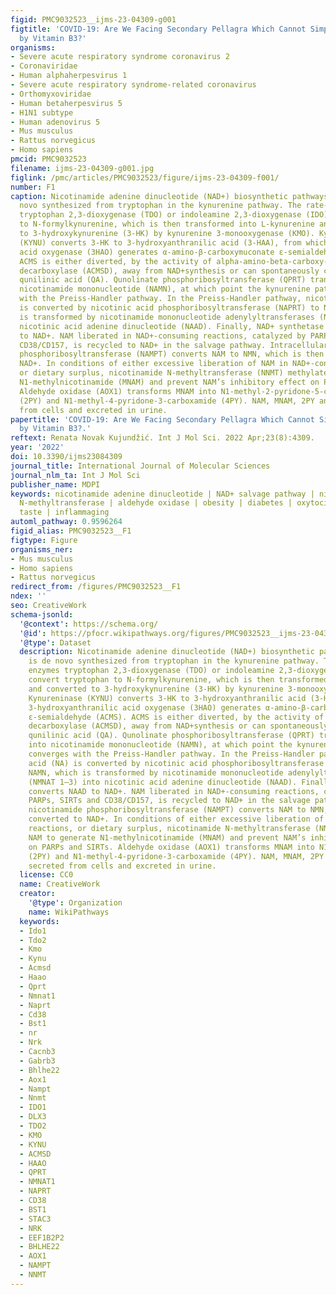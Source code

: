 ```yaml
---
figid: PMC9032523__ijms-23-04309-g001
figtitle: 'COVID-19: Are We Facing Secondary Pellagra Which Cannot Simply Be Cured
  by Vitamin B3?'
organisms:
- Severe acute respiratory syndrome coronavirus 2
- Coronaviridae
- Human alphaherpesvirus 1
- Severe acute respiratory syndrome-related coronavirus
- Orthomyxoviridae
- Human betaherpesvirus 5
- H1N1 subtype
- Human adenovirus 5
- Mus musculus
- Rattus norvegicus
- Homo sapiens
pmcid: PMC9032523
filename: ijms-23-04309-g001.jpg
figlink: /pmc/articles/PMC9032523/figure/ijms-23-04309-f001/
number: F1
caption: Nicotinamide adenine dinucleotide (NAD+) biosynthetic pathways. NAD+ is de
  novo synthesized from tryptophan in the kynurenine pathway. The rate-limiting enzymes
  tryptophan 2,3-dioxygenase (TDO) or indoleamine 2,3-dioxygenase (IDO) convert tryptophan
  to N-formylkynurenine, which is then transformed into L-kynurenine and converted
  to 3-hydroxykynurenine (3-HK) by kynurenine 3-monooxygenase (KMO). Kynureninase
  (KYNU) converts 3-HK to 3-hydroxyanthranilic acid (3-HAA), from which 3-hydroxyanthranilic
  acid oxygenase (3HAO) generates α-amino-β-carboxymuconate ε-semialdehyde (ACMS).
  ACMS is either diverted, by the activity of alpha-amino-beta-carboxy-muconatesemialdehyde
  decarboxylase (ACMSD), away from NAD+synthesis or can spontaneously convert into
  qunilinic acid (QA). Qunolinate phosphoribosyltransferase (QPRT) transforms QA into
  nicotinamide mononucleotide (NAMN), at which point the kynurenine pathway converges
  with the Preiss-Handler pathway. In the Preiss-Handler pathway, nicotinic acid (NA)
  is converted by nicotinic acid phosphoribosyltransferase (NAPRT) to NAMN, which
  is transformed by nicotinamide mononucleotide adenylyltransferases (NMNAT 1–3) into
  nicotinic acid adenine dinucleotide (NAAD). Finally, NAD+ synthetase converts NAAD
  to NAD+. NAM liberated in NAD+-consuming reactions, catalyzed by PARPs, SIRTs and
  CD38/CD157, is recycled to NAD+ in the salvage pathway. Intracellular nicotinamide
  phosphoribosyltransferase (NAMPT) converts NAM to NMN, which is then converted to
  NAD+. In conditions of either excessive liberation of NAM in NAD+-consuming reactions,
  or dietary surplus, nicotinamide N-methyltransferase (NNMT) methylates NAM to generate
  N1-methylnicotinamide (MNAM) and prevent NAM’s inhibitory effect on PARPs and SIRTs.
  Aldehyde oxidase (AOX1) transforms MNAM into N1-methyl-2-pyridone-5-carboxamide
  (2PY) and N1-methyl-4-pyridone-3-carboxamide (4PY). NAM, MNAM, 2PY and 4PY are secreted
  from cells and excreted in urine.
papertitle: 'COVID-19: Are We Facing Secondary Pellagra Which Cannot Simply Be Cured
  by Vitamin B3?.'
reftext: Renata Novak Kujundžić. Int J Mol Sci. 2022 Apr;23(8):4309.
year: '2022'
doi: 10.3390/ijms23084309
journal_title: International Journal of Molecular Sciences
journal_nlm_ta: Int J Mol Sci
publisher_name: MDPI
keywords: nicotinamide adenine dinucleotide | NAD+ salvage pathway | nicotinamide
  N-methyltransferase | aldehyde oxidase | obesity | diabetes | oxytocin | smell |
  taste | inflammaging
automl_pathway: 0.9596264
figid_alias: PMC9032523__F1
figtype: Figure
organisms_ner:
- Mus musculus
- Homo sapiens
- Rattus norvegicus
redirect_from: /figures/PMC9032523__F1
ndex: ''
seo: CreativeWork
schema-jsonld:
  '@context': https://schema.org/
  '@id': https://pfocr.wikipathways.org/figures/PMC9032523__ijms-23-04309-g001.html
  '@type': Dataset
  description: Nicotinamide adenine dinucleotide (NAD+) biosynthetic pathways. NAD+
    is de novo synthesized from tryptophan in the kynurenine pathway. The rate-limiting
    enzymes tryptophan 2,3-dioxygenase (TDO) or indoleamine 2,3-dioxygenase (IDO)
    convert tryptophan to N-formylkynurenine, which is then transformed into L-kynurenine
    and converted to 3-hydroxykynurenine (3-HK) by kynurenine 3-monooxygenase (KMO).
    Kynureninase (KYNU) converts 3-HK to 3-hydroxyanthranilic acid (3-HAA), from which
    3-hydroxyanthranilic acid oxygenase (3HAO) generates α-amino-β-carboxymuconate
    ε-semialdehyde (ACMS). ACMS is either diverted, by the activity of alpha-amino-beta-carboxy-muconatesemialdehyde
    decarboxylase (ACMSD), away from NAD+synthesis or can spontaneously convert into
    qunilinic acid (QA). Qunolinate phosphoribosyltransferase (QPRT) transforms QA
    into nicotinamide mononucleotide (NAMN), at which point the kynurenine pathway
    converges with the Preiss-Handler pathway. In the Preiss-Handler pathway, nicotinic
    acid (NA) is converted by nicotinic acid phosphoribosyltransferase (NAPRT) to
    NAMN, which is transformed by nicotinamide mononucleotide adenylyltransferases
    (NMNAT 1–3) into nicotinic acid adenine dinucleotide (NAAD). Finally, NAD+ synthetase
    converts NAAD to NAD+. NAM liberated in NAD+-consuming reactions, catalyzed by
    PARPs, SIRTs and CD38/CD157, is recycled to NAD+ in the salvage pathway. Intracellular
    nicotinamide phosphoribosyltransferase (NAMPT) converts NAM to NMN, which is then
    converted to NAD+. In conditions of either excessive liberation of NAM in NAD+-consuming
    reactions, or dietary surplus, nicotinamide N-methyltransferase (NNMT) methylates
    NAM to generate N1-methylnicotinamide (MNAM) and prevent NAM’s inhibitory effect
    on PARPs and SIRTs. Aldehyde oxidase (AOX1) transforms MNAM into N1-methyl-2-pyridone-5-carboxamide
    (2PY) and N1-methyl-4-pyridone-3-carboxamide (4PY). NAM, MNAM, 2PY and 4PY are
    secreted from cells and excreted in urine.
  license: CC0
  name: CreativeWork
  creator:
    '@type': Organization
    name: WikiPathways
  keywords:
  - Ido1
  - Tdo2
  - Kmo
  - Kynu
  - Acmsd
  - Haao
  - Qprt
  - Nmnat1
  - Naprt
  - Cd38
  - Bst1
  - nr
  - Nrk
  - Cacnb3
  - Gabrb3
  - Bhlhe22
  - Aox1
  - Nampt
  - Nnmt
  - IDO1
  - DLX3
  - TDO2
  - KMO
  - KYNU
  - ACMSD
  - HAAO
  - QPRT
  - NMNAT1
  - NAPRT
  - CD38
  - BST1
  - STAC3
  - NRK
  - EEF1B2P2
  - BHLHE22
  - AOX1
  - NAMPT
  - NNMT
---
```

